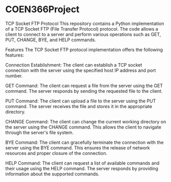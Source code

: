 # COEN366Project
TCP Socket FTP Protocol
This repository contains a Python implementation of a TCP Socket FTP (File Transfer Protocol) protocol. The code allows a client to connect to a server and perform various operations such as GET, PUT, CHANGE, BYE, and HELP commands.

Features
The TCP Socket FTP protocol implementation offers the following features:

Connection Establishment: The client can establish a TCP socket connection with the server using the specified host IP address and port number.

GET Command: The client can request a file from the server using the GET command. The server responds by sending the requested file to the client.

PUT Command: The client can upload a file to the server using the PUT command. The server receives the file and stores it in the appropriate directory.

CHANGE Command: The client can change the current working directory on the server using the CHANGE command. This allows the client to navigate through the server's file system.

BYE Command: The client can gracefully terminate the connection with the server using the BYE command. This ensures the release of network resources and proper closure of the connection.

HELP Command: The client can request a list of available commands and their usage using the HELP command. The server responds by providing information about the supported commands.
